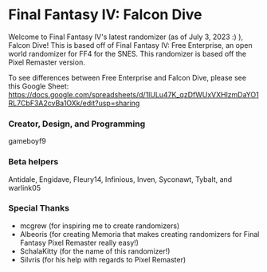 # Final Fantasy IV:  Falcon Dive

Welcome to Final Fantasy IV's latest randomizer (as of July 3, 2023 :) ), Falcon Dive!  This is based off of Final Fantasy IV:  Free Enterprise, an open world randomizer for FF4 for the SNES.  This randomizer is based off the Pixel Remaster version.

To see differences between Free Enterprise and Falcon Dive, please see this Google Sheet:  https://docs.google.com/spreadsheets/d/1lULu47K_qzDfWUxVXHlzmDaYO1RL7CbF3A2cvBa1OXk/edit?usp=sharing

### Creator, Design, and Programming
gameboyf9

### Beta helpers
Antidale, Engidave, Fleury14, Infinious, Inven, Syconawt, Tybalt, and warlink05

### Special Thanks
- mcgrew (for inspiring me to create randomizers)
- Albeoris (for creating Memoria that makes creating randomizers for Final Fantasy Pixel Remaster really easy!)
- SchalaKitty (for the name of this randomizer!)
- Silvris (for his help with regards to Pixel Remaster)
